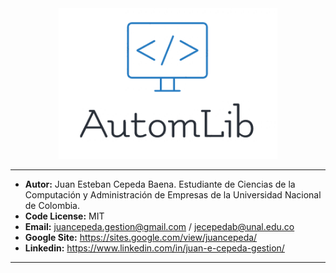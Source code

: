 
<center><img src = "./imagenes/autom.png" width = "350px"></center>

---


- **Autor:** Juan Esteban Cepeda Baena. Estudiante de Ciencias de la Computación y Administración de Empresas de la Universidad Nacional de Colombia.
- **Code License:** MIT
- **Email:** juancepeda.gestion@gmail.com / jecepedab@unal.edu.co
- **Google Site:** https://sites.google.com/view/juancepeda/
- **Linkedin:** https://www.linkedin.com/in/juan-e-cepeda-gestion/

---
